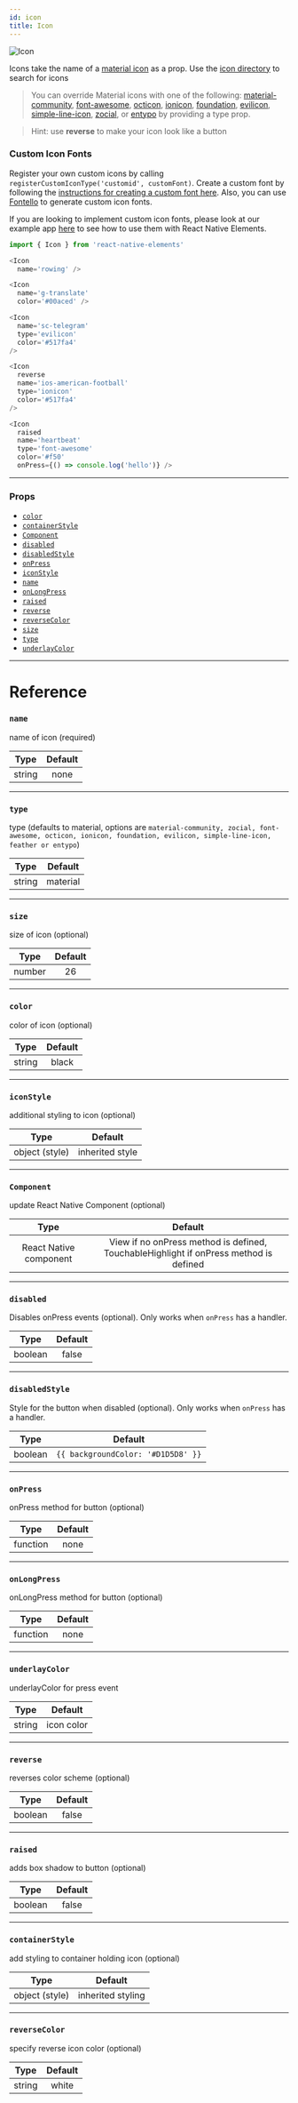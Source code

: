 ```yaml
---
id: icon
title: Icon
---
```


![Icon](/react-native-elements/img/icons.png)

Icons take the name of a [material icon](https://design.google.com/icons/) as a
prop. Use the
[icon directory](https://oblador.github.io/react-native-vector-icons/) to search
for icons

> You can override Material icons with one of the following:
> [material-community](https://materialdesignicons.com/),
> [font-awesome](http://fontawesome.io/icons/),
> [octicon](https://octicons.github.com/), [ionicon](http://ionicons.com/),
> [foundation](http://zurb.com/playground/foundation-icon-fonts-3),
> [evilicon](http://evil-icons.io/),
> [simple-line-icon](http://simplelineicons.com/),
> [zocial](http://weloveiconfonts.com/), or [entypo](http://www.entypo.com/) by
> providing a type prop.

> Hint: use **reverse** to make your icon look like a button

### Custom Icon Fonts

Register your own custom icons by calling
`registerCustomIconType('customid', customFont)`. Create a custom font by
following the
[ instructions for creating a custom font here](https://github.com/oblador/react-native-vector-icons#custom-fonts).
Also, you can use [Fontello](http://fontello.com/) to generate custom icon
fonts.

If you are looking to implement custom icon fonts, please look at our example
app
[here](https://github.com/react-native-training/react-native-elements-app/blob/master/src/views/buttons_home.js)
to see how to use them with React Native Elements.

```js
import { Icon } from 'react-native-elements'

<Icon
  name='rowing' />

<Icon
  name='g-translate'
  color='#00aced' />

<Icon
  name='sc-telegram'
  type='evilicon'
  color='#517fa4'
/>

<Icon
  reverse
  name='ios-american-football'
  type='ionicon'
  color='#517fa4'
/>

<Icon
  raised
  name='heartbeat'
  type='font-awesome'
  color='#f50'
  onPress={() => console.log('hello')} />
```

---

### Props

* [`color`](#color)
* [`containerStyle`](#containerstyle)
* [`Component`](#Component)
* [`disabled`](#disabled)
* [`disabledStyle`](#disabledstyle)
* [`onPress`](#onpress)
* [`iconStyle`](#iconstyle)
* [`name`](#name)
* [`onLongPress`](#onlongpress)
* [`raised`](#raised)
* [`reverse`](#reverse)
* [`reverseColor`](#reversecolor)
* [`size`](#size)
* [`type`](#type)
* [`underlayColor`](#underlaycolor)

---

# Reference

### `name`

name of icon (required)

|  Type  | Default |
| :----: | :-----: |
| string |  none   |

---

### `type`

type (defaults to material, options are
`material-community, zocial, font-awesome, octicon, ionicon, foundation, evilicon, simple-line-icon, feather or entypo`)

|  Type  | Default  |
| :----: | :------: |
| string | material |

---

### `size`

size of icon (optional)

|  Type  | Default |
| :----: | :-----: |
| number |   26    |

---

### `color`

color of icon (optional)

|  Type  | Default |
| :----: | :-----: |
| string |  black  |

---

### `iconStyle`

additional styling to icon (optional)

|      Type      |     Default     |
| :------------: | :-------------: |
| object (style) | inherited style |

---

### `Component`

update React Native Component (optional)

|          Type          |                                        Default                                        |
| :--------------------: | :-----------------------------------------------------------------------------------: |
| React Native component | View if no onPress method is defined, TouchableHighlight if onPress method is defined |

---

### `disabled`

Disables onPress events (optional). Only works when `onPress` has a handler.

|  Type   | Default |
| :-----: | :-----: |
| boolean |  false  |

---

### `disabledStyle`

Style for the button when disabled (optional). Only works when `onPress` has a
handler.

|  Type   |              Default               |
| :-----: | :--------------------------------: |
| boolean | `{{ backgroundColor: '#D1D5D8' }}` |

---

### `onPress`

onPress method for button (optional)

|   Type   | Default |
| :------: | :-----: |
| function |  none   |

---

### `onLongPress`

onLongPress method for button (optional)

|   Type   | Default |
| :------: | :-----: |
| function |  none   |

---

### `underlayColor`

underlayColor for press event

|  Type  |  Default   |
| :----: | :--------: |
| string | icon color |

---

### `reverse`

reverses color scheme (optional)

|  Type   | Default |
| :-----: | :-----: |
| boolean |  false  |

---

### `raised`

adds box shadow to button (optional)

|  Type   | Default |
| :-----: | :-----: |
| boolean |  false  |

---

### `containerStyle`

add styling to container holding icon (optional)

|      Type      |      Default      |
| :------------: | :---------------: |
| object (style) | inherited styling |

---

### `reverseColor`

specify reverse icon color (optional)

|  Type  | Default |
| :----: | :-----: |
| string |  white  |
